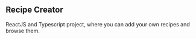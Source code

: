 ## Recipe Creator

ReactJS and Typescript project, where you can add your own recipes and browse them.
